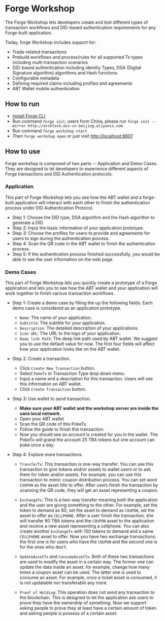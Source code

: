 # Forge Workshop

The Forge Workshop lets developers create and test different types of transaction workflows and DID-based authentication requirements for any Forge-built application.

Today, forge Workshop includes support for:

- Trade-related transactions
- Prebuild workflows and process/rules for all supported Tx types including multi-transaction scenarios
- DID-based authentication including identity Types, DSA (Digital Signature algorithm) algorithms and Hash functions
- Configurable metadata
- Defining required claims including profiles and agreements
- ABT Wallet mobile authentication

## How to run

- [Install Forge CLI](https://docs.arcblock.io/forge/latest/tools/forge_cli.html#install-forge-cli)
- Run command `forge init`, users form China, please run `forge init --mirror http://arcblock.oss-cn-beijing.aliyuncs.com`
- Run command `forge workshop start`
- Then `forge workshop open` or just visit [http://localhost:8807](http://localhost:8807)

## How to use

Forge workshop is composed of two parts -- Application and Demo Cases. They are designed to let developers to experience different aspects of Forge transactions and DID Authentication protocols.

### Application

This part of Forge Workshop lets you see how the ABT wallet and a forge-built application will interact with each other to finish the authentication process under DID Authentication Protocol.

- Step 1: Choose the DID type, DSA algorithm and the Hash algorithm to generate a DID.
- Step 2: Input the basic information of your application prototype.
- Step 3: Choose the profiles for users to provide and agreements for users to sign during the authentication process.
- Step 4: Scan the QR code in the ABT wallet to finish the authentication process.
- Step 5: If the authentication process finished successfully, you would be able to see the user information on the web page.

### Demo Cases

This part of Forge Workshop lets you quickly create a prototype of a Forge application and lets you to see how the ABT wallet and your application will work together to finish various transaction workflows.

- Step 1: Create a demo case by filling the up the following fields. Each demo case is considered as an application prototype.

  - `Name`: The name of your application.
  - `Subtitle`: The subtitle for your application.
  - `Description`: The detailed description of your applications.
  - `Icon URL`: The URL to the logo of your application.
  - `Deep link Path`: The deep link path used by ABT wallet. We suggest you to use the default value for now.
    The first four fields will affect how your application looks like on the ABT wallet.

- Step 2: Create a transaction.

  - Click `Create New Transaction` button.
  - Select `PokeTx` in Transaction Type drop down menu.
  - Input a name and a description for this transaction. Users will see this information on ABT wallet.
  - Click `Create Transaction` button.

- Step 3: Use wallet to send transaction.

  - **Make sure your ABT wallet and the workshop server are inside the sane local network.**
  - Open your ABT wallet
  - Scan the QR code of this PokeTx
  - Follow the guide to finish this transaction.
  - Now you should see an account is created for you in the wallet. The PokeTx will grand the account 25 TBA tokens but one account can poke once a day.

- Step 4: Explore more transactions:

  - `TransferTx`: This transaction is one-way transfer. You can use this transaction to give tokens and/or assets to wallet users or to ask them for token and/or assets. For example, you can use this transaction to mimic coupon distribution process. You can set word `COUPON` as the asset title to offer. After users finish the transaction by scanning the QR code, they will get an asset representing a coupon.

  - `ExchangeTx`: This is a two-way transfer meaning both the application and the user are giving something to the other. For example, set the token to demand as 80, set the asset to demand as `COUPON`, set the asset to offer as `CELLPHONE`. After a user finish the transaction, she will transfer 80 TBA tokens and the `COUPON` asset to the application and receive a new asset representing a cellphone. You can also create another `ExchangeTx` with 100 tokens to demand and a same `CELLPHONE` asset to offer. Now you have two exchange transactions, the first one is for users who have the `COUPON` and the second one is for the ones who don't.

  - `UpdateAssetTx` and `ConsumeAssetTx`: Both of these two transactions are used to modify the asset in a certain way. The former one can update the data inside an asset, for example, change how many times a coupon asset can be used. The latter one is used to consume an asset. For example, once a ticket asset is consumed, it is not updatable nor transferable any more.

  - `Proof of Holding`: This operation does not send any transaction to the blockchain. This is designed to let the application ask users to prove they have the ownership of something. Now we support asking people to prove they at least have a certain amount of token and asking people is possess of a certain asset.

